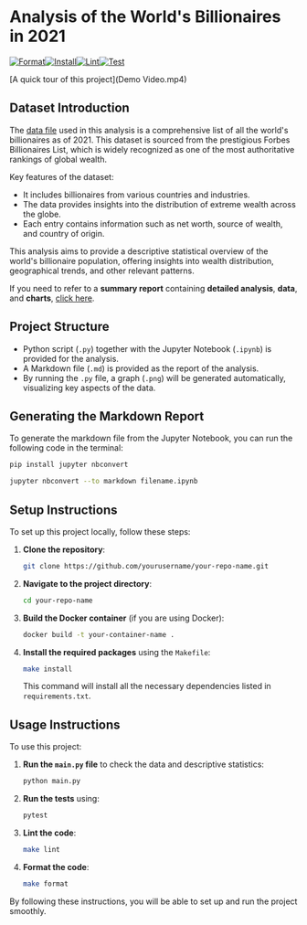 # Analysis of the World's Billionaires in 2021
[![Format](https://github.com/nogibjj/zihan_polar_project/actions/workflows/format.yml/badge.svg)](https://github.com/nogibjj/zihan_polar_project/actions/workflows/format.yml)[![Install](https://github.com/nogibjj/zihan_polar_project/actions/workflows/install.yml/badge.svg)](https://github.com/nogibjj/zihan_polar_project/actions/workflows/install.yml)[![Lint](https://github.com/nogibjj/zihan_polar_project/actions/workflows/lint.yml/badge.svg)](https://github.com/nogibjj/zihan_polar_project/actions/workflows/lint.yml)[![Test](https://github.com/nogibjj/zihan_polar_project/actions/workflows/test.yml/badge.svg)](https://github.com/nogibjj/zihan_polar_project/actions/workflows/test.yml)

[A quick tour of this project](Demo Video.mp4)

## Dataset Introduction

The [data file](Billionaire_2021.csv) used in this analysis is a comprehensive list of all the world's billionaires as of 2021. This dataset is sourced from the prestigious Forbes Billionaires List, which is widely recognized as one of the most authoritative rankings of global wealth.

Key features of the dataset:
- It includes billionaires from various countries and industries.
- The data provides insights into the distribution of extreme wealth across the globe.
- Each entry contains information such as net worth, source of wealth, and country of origin.

This analysis aims to provide a descriptive statistical overview of the world's billionaire population, offering insights into wealth distribution, geographical trends, and other relevant patterns.

If you need to refer to a **summary report** containing **detailed analysis**, **data**, and **charts**, [click here](Panda_Descriptive_Project.ipynb).

## Project Structure

* Python script (`.py`) together with the Jupyter Notebook (`.ipynb`) is provided for the analysis.
* A Markdown file (`.md`) is provided as the report of the analysis.
* By running the `.py` file, a graph (`.png`) will be generated automatically, visualizing key aspects of the data.

## Generating the Markdown Report

To generate the markdown file from the Jupyter Notebook, you can run the following code in the terminal:

```bash
pip install jupyter nbconvert
```
```bash
jupyter nbconvert --to markdown filename.ipynb
```

## Setup Instructions
To set up this project locally, follow these steps:

1. **Clone the repository**:
    ```bash
    git clone https://github.com/yourusername/your-repo-name.git
    ```
   
2. **Navigate to the project directory**:
    ```bash
    cd your-repo-name
    ```

3. **Build the Docker container** (if you are using Docker):
    ```bash
    docker build -t your-container-name .
    ```

4. **Install the required packages** using the `Makefile`:
    ```bash
    make install
    ```

   This command will install all the necessary dependencies listed in `requirements.txt`.

## Usage Instructions
To use this project:

1. **Run the `main.py` file** to check the data and descriptive statistics:
    ```bash
    python main.py
    ```

2. **Run the tests** using:
    ```bash
    pytest
    ```

3. **Lint the code**:
    ```bash
    make lint
    ```

4. **Format the code**:
    ```bash
    make format
    ```

By following these instructions, you will be able to set up and run the project smoothly.
